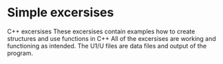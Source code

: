 # Simple excersises
 C++ excersises
 These excersises contain examples how to create structures and use functions in C++
 All of the excersises are working and functioning as intended.
 The U1/U files are data files and output of the program.
 
